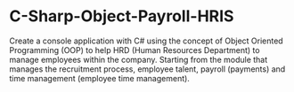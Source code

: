 # C-Sharp-Object-Payroll-HRIS
Create a console application with C# using the concept of Object Oriented Programming (OOP) to help HRD (Human Resources Department) to manage employees within the company. Starting from the module that manages the recruitment process, employee talent, payroll (payments) and time management (employee time management).
